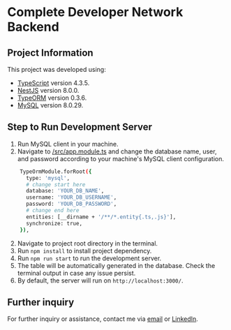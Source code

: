 # Complete Developer Network Backend

## Project Information

This project was developed using:
- [TypeScript](https://www.typescriptlang.org/) version 4.3.5.
- [NestJS](https://nestjs.com/) version 8.0.0.
- [TypeORM](https://typeorm.io/) version 0.3.6.
- [MySQL](https://www.mysql.com/) version 8.0.29.

## Step to Run Development Server

1. Run MySQL client in your machine.
2. Navigate to [/src/app.module.ts](https://github.com/faiz-codes/cdn-backend/blob/main/src/app.module.ts) and change the database name, user, and password according to your machine's MySQL client configuration.
```bash
    TypeOrmModule.forRoot({
      type: 'mysql',
      # change start here
      database: 'YOUR_DB_NAME',
      username: 'YOUR_DB_USERNAME',
      password: 'YOUR_DB_PASSWORD',
      # change end here
      entities: [__dirname + '/**/*.entity{.ts,.js}'],
      synchronize: true,
    }),
```
2. Navigate to project root directory in the terminal.
3. Run `npm install` to install project dependency.
4. Run `npm run start` to run the development server.
5. The table will be automatically generated in the database. Check the terminal output in case any issue persist.
6. By default, the server will run on `http://localhost:3000/`.

## Further inquiry

For further inquiry or assistance, contact me via [email](mailto:faiz.codes@gmail.com) or [LinkedIn](https://www.linkedin.com/in/muhammadfaizabdullah/).